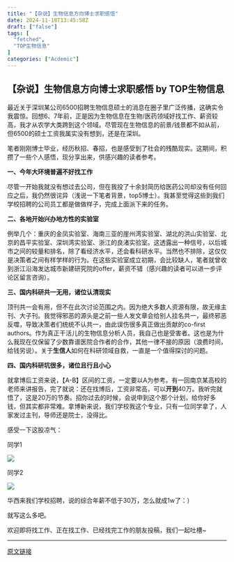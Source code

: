 ```yaml
---
title: "【杂说】生物信息方向博士求职感悟"
date: 2024-11-18T13:45:58Z
draft: ["false"]
tags: [
  "fetched",
  "TOP生物信息"
]
categories: ["Acdemic"]
---
```

【杂说】生物信息方向博士求职感悟 by TOP生物信息
------
<div><p>最近关于深圳某公司6500招聘生物信息硕士的消息在圈子里广泛传播，这确实令我震惊。回想6、7年前，正是因为生物信息在生物/医药领域好找工作、薪资较高，我才从农学大类跨到这个领域。尽管现在生物信息的前景/钱景都不如从前，但6500的硕士工资我属实没有想到，还是在深圳。</p><p>笔者刚刚博士毕业，经历秋招、春招，也是感受到了社会的残酷现实。这期间，积攒了一些个人感悟，现分享出来，供感兴趣的读者参考。</p><p><span><strong>一、今年大环境普遍不好找工作</strong></span></p><p>尽管一开始我就没有想过去公司，但在我投了十余封简历给医药公司却没有任何回应之后，我仍然很诧异（浅说一下笔者背景，top5博士）。我甚至觉得这些到我们学校招聘的公司员工都是做做样子，完成上面派下来的任务。<br></p><p><span><strong>二、各地开始兴办地方性的实验室</strong></span><br></p><p>例举几个：<span>重庆的金凤实验室、<span>海南三亚的崖州湾实验室、湖北的<span>洪山实验室、北京的昌平实验室、<span>深圳湾实验室、浙江的<span>良渚实验室</span></span>。这透露出一种信号，以后城市之间的较量和排名，除了看经济水平，还会看科研水平。当然也不排除，这仅仅是决策者之间有样学样的行为。在这些实验室成立初期，会比较缺人，笔者就曾收到浙江沿海发达城市新建研究院的offer，薪资不错（感兴趣的读者可以进一步评论区留言咨询）。</span></span></span></p><p><span><strong>三、国内科研共一无用，诸位认清现实</strong></span></p><p><span><span><span>顶刊共一会有用，但不在此次讨论范围之内。因为绝大多数人资源有限，故无缘主刊、大子刊。我觉得邪恶的源头是之前一些人发文章会给别人挂名共一，最终邪恶反噬，导致决策者们统统不认共一，由此误伤很多真正做出贡献的<span>co-first authors。作为真正干活儿的生物信息分析人员，我自己也是受害者。这也是为什么我现在仅保留了少数靠谱医院合作者的合作，其他一律不接的原因（浪费时间，给钱另说）。</span></span></span></span><span>关于<strong><span>生信人</span></strong>如何在科研领域自救</span><span>，一直</span><span>是一个</span><span>值</span><span>得</span><span>探讨的问题</span><span></span><span>。</span><span></span></p><p><span><strong>四、国内科研坑很多，诸位且行且小心</strong></span></p><p><span>就拿博后工资来说，【A-B】区间的工资，一定要以A为参考。有一回南京某高校的老师来讲报告，完了就说：还在找博后，工资非常高，可以<strong>开到</strong>40万。我听完就悟了，这是20万的节奏。招你过去的时候，会说申到这个那个计划，给你好多钱，但其实都非常难。拿博新来说，我们学校我这个专业，只有一位同学拿了，人家发过主刊，导师还是院士，没得比。</span></p><p><span>感受一下这股凉气：<br></span></p><p><span>同学1<br></span></p><p><img data-galleryid="" data-imgfileid="100008070" data-ratio="0.3598014888337469" data-s="300,640" data-src="https://mmbiz.qpic.cn/mmbiz_png/WThoCmvVu2ZzUJ9j4PbEl0D3ZiaRTxGR8mwlJWYibKBuqAPm5GQXf2a6QI7tiawyTQ0EwqVjMeYZu2SN2Vsaoe0OQ/640?wx_fmt=png&amp;from=appmsg" data-type="png" data-w="403" src="https://mmbiz.qpic.cn/mmbiz_png/WThoCmvVu2ZzUJ9j4PbEl0D3ZiaRTxGR8mwlJWYibKBuqAPm5GQXf2a6QI7tiawyTQ0EwqVjMeYZu2SN2Vsaoe0OQ/640?wx_fmt=png&amp;from=appmsg"></p><p>同学2<br></p><p><img data-galleryid="" data-imgfileid="100008071" data-ratio="0.415" data-s="300,640" data-src="https://mmbiz.qpic.cn/mmbiz_png/WThoCmvVu2ZzUJ9j4PbEl0D3ZiaRTxGR8tbem26SZ7rjZe9OlNG1AJibSARlttSNZxoL961biaiaHwEKd92ur2DH9w/640?wx_fmt=png&amp;from=appmsg" data-type="png" data-w="400" src="https://mmbiz.qpic.cn/mmbiz_png/WThoCmvVu2ZzUJ9j4PbEl0D3ZiaRTxGR8tbem26SZ7rjZe9OlNG1AJibSARlttSNZxoL961biaiaHwEKd92ur2DH9w/640?wx_fmt=png&amp;from=appmsg"></p><p><span>华西来我们学校招聘，说的综合年薪不低于30万，怎么就成1w了：）</span></p><p>就写这么多吧。</p><p>欢迎即将找工作、正在找工作、已经找完工作的朋友投稿，我们一起吐槽~<br></p><p><mp-style-type data-value="3"></mp-style-type></p></div>  
<hr>
<a href="https://mp.weixin.qq.com/s/XofQl6aN6qniP-7WMje0lw",target="_blank" rel="noopener noreferrer">原文链接</a>
